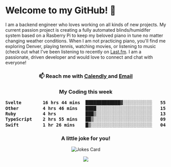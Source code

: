 <h1> Welcome to my GitHub! 👋 </h1>


  I am a backend engineer who loves working on all kinds of new projects. My current passion project is creating a fully automated blinds/humidifer system based on a Rasberry Pi to keep my beloved piano in tune no matter changing weather conditions. When I am not practicing piano, you'll find me exploring Denver, playing tennis, watching movies, or listening to music (check out what I've been listening to recently on [Last.fm](https://www.last.fm/user/mballa000). I am a passionate, driven developer and would love to connect and chat with everyone!

<h3 align = "center"> 📫 Reach me with <a href = "https://calendly.com/msbrandt00/30min"> Calendly </a> and <a href="mailto:msbrandt00@gmail.com">Email</a> 
 </h3>


 
<div align = "center"
[![Anurag's GitHub stats](https://github-readme-stats.vercel.app/api?username=mbrandt00)](https://github.com/anuraghazra/github-readme-stats)
          </div>
<h3 align="center">
  My Coding this week
<!--START_SECTION:waka-->

```txt
Svelte        16 hrs 44 mins  █████████████▓░░░░░░░░░░░   55.03 %
Other         4 hrs 46 mins   ████░░░░░░░░░░░░░░░░░░░░░   15.71 %
Ruby          4 hrs           ███▒░░░░░░░░░░░░░░░░░░░░░   13.18 %
TypeScript    2 hrs 55 mins   ██▒░░░░░░░░░░░░░░░░░░░░░░   09.63 %
Swift         1 hr 26 mins    █▒░░░░░░░░░░░░░░░░░░░░░░░   04.74 %
```

<!--END_SECTION:waka-->

### A little joke for you!

![Jokes Card](https://readme-jokes.vercel.app/api?hideBorder)

<a href="https://www.linkedin.com/in/mbrandt00/"><img src="https://img.shields.io/badge/linkedin-%230077B5.svg?&style=for-the-badge&logo=linkedin&logoColor=white" /></a>
